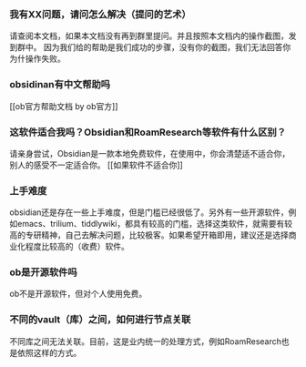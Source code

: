 ### 我有XX问题，请问怎么解决（提问的艺术）
请查阅本文档，如果本文档没有再到群里提问。并且按照本文档内的操作截图，发到群中。
因为我们给的帮助是我们成功的步骤，没有你的截图，我们无法回答你为什操作失败。

### obsidinan有中文帮助吗
[[ob官方帮助文档 by ob官方]]

### 这软件适合我吗？Obsidian和RoamResearch等软件有什么区别？
请亲身尝试，Obsidian是一款本地免费软件，在使用中，你会清楚适不适合你，别人的感受不一定适合你。
[[如果软件不适合你]]

### 上手难度
obsidian还是存在一些上手难度，但是门槛已经很低了。另外有一些开源软件，例如emacs、trilium、tiddlywiki，都具有较高的门槛，选择这类软件，就需要有较高的专研精神，自己去解决问题，比较极客。如果希望开箱即用，建议还是选择商业化程度比较高的（收费）软件。

### ob是开源软件吗
ob不是开源软件，但对个人使用免费。

### 不同的vault（库）之间，如何进行节点关联
不同库之间无法关联。目前，这是业内统一的处理方式，例如RoamResearch也是依照这样的方式。



 